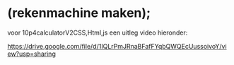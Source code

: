 <h1>(rekenmachine maken);</h1>

  voor 10p4calculatorV2CSS,Html,js een uitleg video hieronder: 

  https://drive.google.com/file/d/1IQLrPmJRnaBFafFYqbQWQEcUussoivoY/view?usp=sharing
